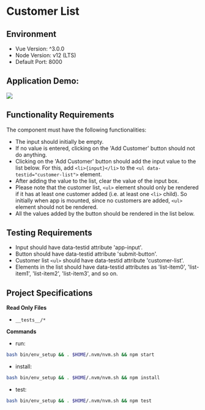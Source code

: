 # Customer List

## Environment 

- Vue Version: ^3.0.0
- Node Version: v12 (LTS)
- Default Port: 8000

## Application Demo:

![](https://hrcdn.net/s3_pub/istreet-assets/Gyz3cEK4f0xgbaQdHlGTsQ/ezgif.com-video-to-gif-3.gif)

## Functionality Requirements
The component must have the following functionalities:

- The input should initially be empty.
- If no value is entered, clicking on the 'Add Customer' button should not do anything.
- Clicking on the 'Add Customer' button should add the input value to the list below. For this, add `<li>{input}</li>` to the `<ul data-testid="customer-list">` element.
- After adding the value to the list, clear the value of the input box.
- Please note that the customer list, `<ul>` element should only be rendered if it has at least one customer added (i.e. at least one `<li>` child). So initially when app is mounted, since no customers are added, `<ul>` element should not be rendered.
- All the values added by the button should be rendered in the list below.

## Testing Requirements

- Input should have data-testid attribute 'app-input'.
- Button should have data-testid attribute 'submit-button'.
- Customer list `<ul>` should have data-testid attribute 'customer-list'.
- Elements in the list should have data-testid attributes as 'list-item0', 'list-item1', 'list-item2', 'list-item3', and so on.

## Project Specifications

**Read Only Files**
- `__tests__/*`

**Commands**
- run: 
```bash
bash bin/env_setup && . $HOME/.nvm/nvm.sh && npm start
```
- install: 
```bash
bash bin/env_setup && . $HOME/.nvm/nvm.sh && npm install
```
- test: 
```bash
bash bin/env_setup && . $HOME/.nvm/nvm.sh && npm test
```
